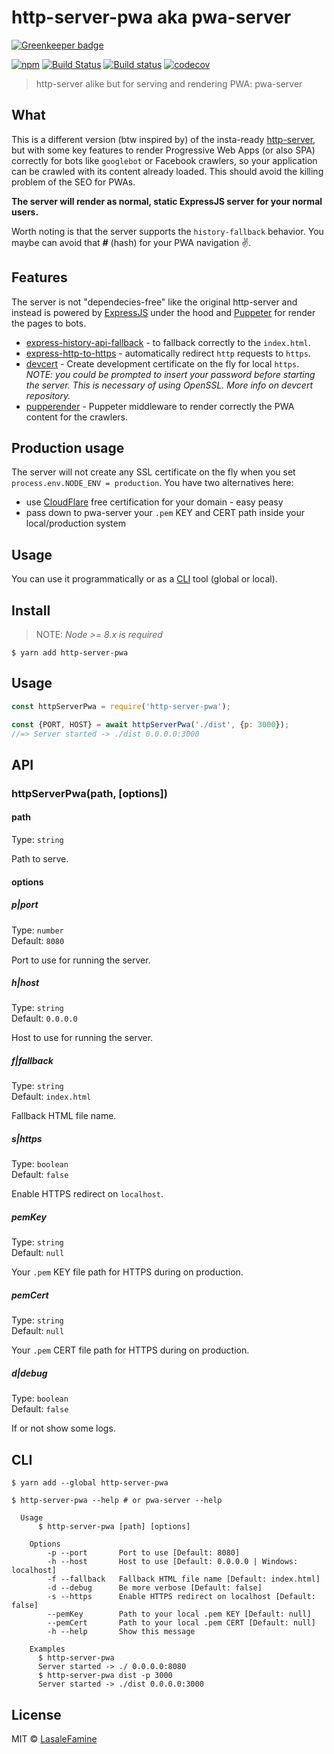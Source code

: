 # http-server-pwa aka pwa-server
[![Greenkeeper badge](https://badges.greenkeeper.io/LasaleFamine/http-server-pwa.svg)](https://greenkeeper.io/)

[![npm](https://img.shields.io/npm/v/http-server-pwa.svg?style=flat)](https://github.com/LasaleFamine/http-server-pwa) [![Build Status](https://travis-ci.org/LasaleFamine/http-server-pwa.svg?branch=master&style=flat)](https://travis-ci.org/LasaleFamine/http-server-pwa) [![Build status](https://ci.appveyor.com/api/projects/status/k5ssy06tt4ru1269?svg=true&style=flat)](https://ci.appveyor.com/project/LasaleFamine/http-server-pwa) [![codecov](https://codecov.io/gh/LasaleFamine/http-server-pwa/badge.svg?branch=master&style=flat)](https://codecov.io/gh/LasaleFamine/http-server-pwa?branch=master)

> http-server alike but for serving and rendering PWA: pwa-server

## What

This is a different version (btw inspired by) of the insta-ready [http-server](https://github.com/indexzero/http-server), but with some key features to render Progressive Web Apps (or also SPA) correctly for bots like `googlebot` or Facebook crawlers, so your application can be crawled with its content already loaded. This should avoid the killing problem of the SEO for PWAs.

**The server will render as normal, static ExpressJS server for your normal users.**

Worth noting is that the server supports the `history-fallback` behavior. You maybe can avoid that ***#*** (hash) for your PWA navigation ✌️.

## Features

The server is not "dependecies-free" like the original http-server and instead is powered by [ExpressJS](https://github.com/expressjs/express) under the hood and [Puppeter](https://github.com/GoogleChrome/puppeteer/) for render the pages to bots.

* [express-history-api-fallback](https://www.npmjs.com/package/express-history-api-fallback) - to fallback correctly to the `index.html`.
* [express-http-to-https](https://www.npmjs.com/package/express-http-to-https) - automatically redirect `http` requests to `https`.
* [devcert](https://github.com/davewasmer/devcert) - Create development certificate on the fly for local `https`. *NOTE: you could be prompted to insert your password before starting the server. This is necessary of using OpenSSL. More info on devcert repository.*
* [pupperender](https://github.com/LasaleFamine/pupperender) - Puppeter middleware to render correctly the PWA content for the crawlers.

## Production usage

The server will not create any SSL certificate on the fly when you set `process.env.NODE_ENV = production`.
You have two alternatives here:
- use [CloudFlare](https://cloudflare.com) free certification for your domain - easy peasy
- pass down to pwa-server your `.pem` KEY and CERT path inside your local/production system

## Usage

You can use it programmatically or as a [CLI](#CLI) tool (global or local).

## Install
> NOTE: *Node >= 8.x is required*

```
$ yarn add http-server-pwa
```

## Usage

```js
const httpServerPwa = require('http-server-pwa');

const {PORT, HOST} = await httpServerPwa('./dist', {p: 3000});
//=> Server started -> ./dist 0.0.0.0:3000
```

## API

### httpServerPwa(path, [options])

#### path

Type: `string`

Path to serve.

#### options

##### p|port

Type: `number`<br>
Default: `8080`

Port to use for running the server.

##### h|host

Type: `string`<br>
Default: `0.0.0.0`

Host to use for running the server.

##### f|fallback

Type: `string`<br>
Default: `index.html`

Fallback HTML file name.

##### s|https

Type: `boolean`<br>
Default: `false`

Enable HTTPS redirect on `localhost`.

##### pemKey

Type: `string`<br>
Default: `null`

Your `.pem` KEY file path for HTTPS during on production.

##### pemCert

Type: `string`<br>
Default: `null`

Your `.pem` CERT file path for HTTPS during on production.

##### d|debug

Type: `boolean`<br>
Default: `false`

If or not show some logs.


## CLI

```
$ yarn add --global http-server-pwa
```

```
$ http-server-pwa --help # or pwa-server --help

  Usage
	  $ http-server-pwa [path] [options]

	Options
		-p --port       Port to use [Default: 8080]
		-h --host       Host to use [Default: 0.0.0.0 | Windows: localhost]
		-f --fallback   Fallback HTML file name [Default: index.html]
		-d --debug      Be more verbose [Default: false]
		-s --https      Enable HTTPS redirect on localhost [Default: false]
		--pemKey        Path to your local .pem KEY [Default: null]
		--pemCert       Path to your local .pem CERT [Default: null]
		-h --help       Show this message

	Examples
	  $ http-server-pwa
	  Server started -> ./ 0.0.0.0:8080
	  $ http-server-pwa dist -p 3000
	  Server started -> ./dist 0.0.0.0:3000
```


## License

MIT © [LasaleFamine](https://godev.space)
